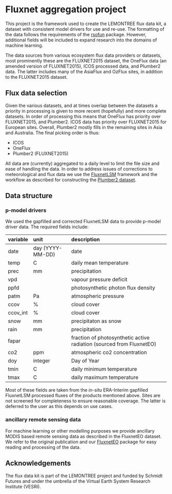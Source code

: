 # Fluxnet aggregation project

This project is the framework used to create the LEMONTREE flux data kit, a
dataset with consistent model drivers for use and re-use. The formatting of the
data follows the requirements of the [rsofun]() package. However, additional
fields will be included to expand research into the domains of machine learning.

The data sources from various ecosystem flux data providers 
or datasets, most prominently these are the FLUXNET2015 dataset, the OneFlux 
data (an amended version of FLUXNET2015), ICOS processed data, and Plumber2 data.
The latter includes many of the AsiaFlux and OzFlux sites, in addition to the 
FLUXNET2015 dataset.

## Flux data selection

Given the various datasets, and at times overlap between the datasets a priority
in processing is given to more recent (hopefully) and more complete datasets. In
order of processing this means that OneFlux has priority over FLUXNET2015, and 
Plumber2. ICOS data has priority over FLUXNET2015 for European sites. Overall, 
Plumber2 mostly fills in the remaining sites in Asia and Australia. The final
picking order is thus:

- ICOS
- OneFlux
- Plumber2 (FLUXNET2015)

All data are (currently) aggregated to a daily level to limit the file size and
ease of handling the data. In order to address issues of corrections to
meteorological and flux data we use the [FluxnetLSM]() framework and the workflow
as described for constructing the [Plumber2 dataset]().

## Data structure

### p-model drivers

We used the gapfilled and corrected FluxnetLSM data to provide p-model driver
data. The required fields include:

| variable | unit | description |
| :--- | :--- | :--- |
| date | day (YYYY-MM-DD) | date |
| temp | C | daily mean temperature |
| prec | mm | precipitation |
| vpd |  | vapour pressure deficit |
| ppfd |  | photosynthetic photon flux density |
| patm | Pa | atmospheric pressure |
| ccov | % | cloud cover |
| ccov_int | % | cloud cover |
| snow | mm | precipitaton as snow |
| rain | mm | precipitation |
| fapar |  | fraction of photosynthetic active radiation (sourced from FluxnetEO) |
| co2 | ppm | atmospheric co2 concentration |
| doy | integer | Day of Year |
| tmin | C | daily minimum temperature |
| tmax | C | daily maximum temperature |

Most of these fields are taken from the *in-situ* ERA-Interim gapfilled FluxnetLSM
processed fluxes of the products mentioned above. Sites are not screened for
completeness to ensure reasonable coverage. The latter is deferred to the user
as this depends on use cases.

### ancillary remote sensing data

For machine learning or other modelling purposes we provide ancillary MODIS
based remote sensing data as described in the FluxnetEO dataset. We refer to
the original publication and our [FluxnetEO]() package for easy reading and
processing of the data.

## Acknowledgements

The flux data kit is part of the LEMONTREE project and funded by Schmidt Futures and under the umbrella of the Virtual Earth System Research Institute (VESRI).
